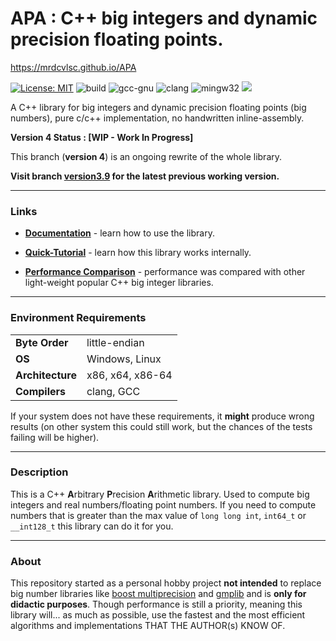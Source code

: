 # **APA** : C++ big integers and dynamic precision floating points.

https://mrdcvlsc.github.io/APA

[![License: MIT](https://img.shields.io/badge/License-MIT-brightgreen.svg)](https://opensource.org/licenses/MIT)
![build](https://github.com/mrdcvlsc/APA/actions/workflows/build.yml/badge.svg)
![gcc-gnu](https://github.com/mrdcvlsc/APA/actions/workflows/gcc-gnu.yml/badge.svg)
![clang](https://github.com/mrdcvlsc/APA/actions/workflows/clang.yml/badge.svg)
![mingw32](https://github.com/mrdcvlsc/APA/actions/workflows/mingw64.yml/badge.svg)
![](https://img.shields.io/github/languages/code-size/mrdcvlsc/APA)

A C++ library for big integers and dynamic precision floating points (big numbers),
pure c/c++ implementation, no handwritten inline-assembly.

**Version 4 Status : [WIP - Work In Progress]**

This branch (**version 4**) is an ongoing rewrite of the whole library.

**Visit branch [version3.9](https://github.com/mrdcvlsc/APA/tree/version_3.9) 
for the latest previous working version.**

-----

### **Links**

- [**Documentation**](https://mrdcvlsc.github.io/APA/docs/docs.html) - learn how to use the library.

- [**Quick-Tutorial**](https://mrdcvlsc.github.io/APA/docs/quick-tutorial.html) - learn how this library works internally.

- [**Performance Comparison**](https://mrdcvlsc.github.io/APA/benchmark/comparison.html) - performance was compared with
other light-weight popular C++ big integer libraries.

-----

### **Environment Requirements**

|                  |                  |
| ---------------- | ---------------- |
| **Byte Order**   | little-endian    |
| **OS**           | Windows, Linux   |
| **Architecture** | x86, x64, x86-64 |
| **Compilers**    | clang, GCC       |

If your system does not have these requirements, it **might** produce wrong
results (on other system this could still work, but the chances of the tests
failing will be higher).

-----

### **Description**

This is a C++ **A**rbitrary **P**recision **A**rithmetic library. Used to compute
big integers and real numbers/floating point numbers. If you need to compute numbers that
is greater than the max value of `long long int`, `int64_t` or
`__int128_t` this library can do it for you.

-----

### **About**

This repository started as a personal hobby project **not intended** to
replace big number libraries like [boost multiprecision](https://www.boost.org/)
and [gmplib](https://gmplib.org/) and is **only for didactic purposes**.
Though performance is still a priority, meaning this library will... as much
as possible, use the fastest and the most efficient algorithms and
implementations THAT THE AUTHOR(s) KNOW OF.
